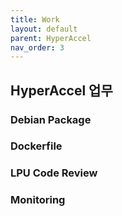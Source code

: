 ```yaml
---
title: Work
layout: default
parent: HyperAccel
nav_order: 3
---
```


## HyperAccel 업무  


### Debian Package

### Dockerfile

### LPU Code Review

### Monitoring  


